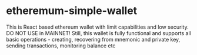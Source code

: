 # etheremum-simple-wallet

This is React based ethereum wallet with limit capabilities and low security. DO NOT USE in MAINNET!
Still, this wallet is fully functional and supports all basic operations - creating, recovering from mnemonic and private key, sending transactions, monitoring balance etc
